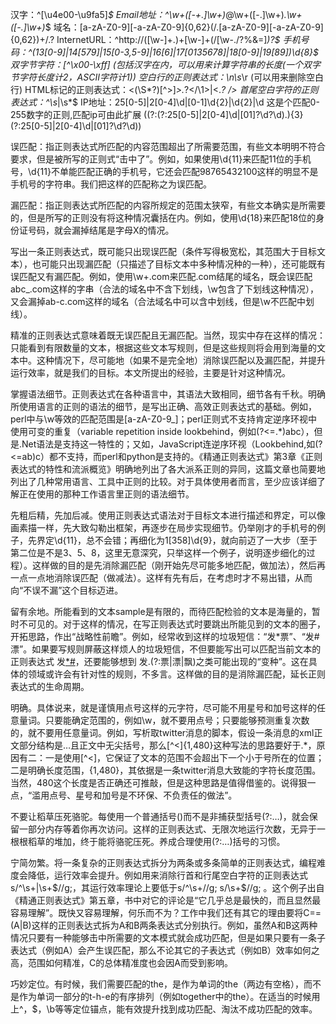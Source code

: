 汉字：^[\u4e00-\u9fa5]*$
Email地址：^\w+([-+.]\w+)*@\w+([-.]\w+)*\.\w+([-.]\w+)*$
域名：[a-zA-Z0-9][-a-zA-Z0-9]{0,62}(/.[a-zA-Z0-9][-a-zA-Z0-9]{0,62})+/.?
InternetURL：^http://([\w-]+\.)+[\w-]+(/[\w-./?%&=]*)?$
手机号码：^(13[0-9]|14[579]|15[0-3,5-9]|16[6]|17[0135678]|18[0-9]|19[89])\d{8}$
双字节字符：[^\x00-\xff] (包括汉字在内，可以用来计算字符串的长度(一个双字节字符长度计2，ASCII字符计1))
空白行的正则表达式：\n\s*\r (可以用来删除空白行)
HTML标记的正则表达式：<(\S*?)[^>]*>.*?</\1>|<.*? />
首尾空白字符的正则表达式：^\s*|\s*$
IP地址：25[0-5]|2[0-4]\d|[0-1]\d{2}|\d{2}|\d 这是个匹配0-255数字的正则,匹配ip可由此扩展
((?:(?:25[0-5]|2[0-4]\d|[01]?\d?\d)\.){3}(?:25[0-5]|2[0-4]\d|[01]?\d?\d))

误匹配：指正则表达式所匹配的内容范围超出了所需要范围，有些文本明明不符合要求，但是被所写的正则式“击中了”。例如，如果使用\d{11}来匹配11位的手机号，\d{11}不单能匹配正确的手机号，它还会匹配98765432100这样的明显不是手机号的字符串。我们把这样的匹配称之为误匹配。

漏匹配：指正则表达式所匹配的内容所规定的范围太狭窄，有些文本确实是所需要的，但是所写的正则没有将这种情况囊括在内。例如，使用\d{18}来匹配18位的身份证号码，就会漏掉结尾是字母X的情况。

写出一条正则表达式，既可能只出现误匹配（条件写得极宽松，其范围大于目标文本），也可能只出现漏匹配（只描述了目标文本中多种情况种的一种），还可能既有误匹配又有漏匹配。例如，使用\w+\.com来匹配.com结尾的域名，既会误匹配abc_.com这样的字串（合法的域名中不含下划线，\w包含了下划线这种情况），又会漏掉ab-c.com这样的域名（合法域名中可以含中划线，但是\w不匹配中划线）。

精准的正则表达式意味着既无误匹配且无漏匹配。当然，现实中存在这样的情况：只能看到有限数量的文本，根据这些文本写规则，但是这些规则将会用到海量的文本中。这种情况下，尽可能地（如果不是完全地）消除误匹配以及漏匹配，并提升运行效率，就是我们的目标。本文所提出的经验，主要是针对这种情况。

掌握语法细节。正则表达式在各种语言中，其语法大致相同，细节各有千秋。明确所使用语言的正则的语法的细节，是写出正确、高效正则表达式的基础。例如，perl中与\w等效的匹配范围是[a-zA-Z0-9_]；perl正则式不支持肯定逆序环视中使用可变的重复（variable repetition inside lookbehind，例如(?<=.*)abc），但是.Net语法是支持这一特性的；又如，JavaScript连逆序环视（Lookbehind,如(?<=ab)c）都不支持，而perl和python是支持的。《精通正则表达式》第3章《正则表达式的特性和流派概览》明确地列出了各大派系正则的异同，这篇文章也简要地列出了几种常用语言、工具中正则的比较。对于具体使用者而言，至少应该详细了解正在使用的那种工作语言里正则的语法细节。

先粗后精，先加后减。使用正则表达式语法对于目标文本进行描述和界定，可以像画素描一样，先大致勾勒出框架，再逐步在局步实现细节。仍举刚才的手机号的例子，先界定\d{11}，总不会错；再细化为1[358]\d{9}，就向前迈了一大步（至于第二位是不是3、5、8，这里无意深究，只举这样一个例子，说明逐步细化的过程）。这样做的目的是先消除漏匹配（刚开始先尽可能多地匹配，做加法），然后再一点一点地消除误匹配（做减法）。这样有先有后，在考虑时才不易出错，从而向“不误不漏”这个目标迈进。

留有余地。所能看到的文本sample是有限的，而待匹配检验的文本是海量的，暂时不可见的。对于这样的情况，在写正则表达式时要跳出所能见到的文本的圈子，开拓思路，作出“战略性前瞻”。例如，经常收到这样的垃圾短信：“发*票”、“发#漂”。如果要写规则屏蔽这样烦人的垃圾短信，不但要能写出可以匹配当前文本的正则表达式 发[*#](?:票|漂)，还要能够想到 发.(?:票|漂|飘)之类可能出现的“变种”。这在具体的领域或许会有针对性的规则，不多言。这样做的目的是消除漏匹配，延长正则表达式的生命周期。

明确。具体说来，就是谨慎用点号这样的元字符，尽可能不用星号和加号这样的任意量词。只要能确定范围的，例如\w，就不要用点号；只要能够预测重复次数的，就不要用任意量词。例如，写析取twitter消息的脚本，假设一条消息的xml正文部分结构是<span class=”msg”>…</span>且正文中无尖括号，那么<span class=”msg”>[^<]{1,480}</span>这种写法的思路要好于<span class=”msg”>.*</span>，原因有二：一是使用[^<]，它保证了文本的范围不会超出下一个小于号所在的位置；二是明确长度范围，{1,480}，其依据是一条twitter消息大致能的字符长度范围。当然，480这个长度是否正确还可推敲，但是这种思路是值得借鉴的。说得狠一点，“滥用点号、星号和加号是不环保、不负责任的做法”。

不要让稻草压死骆驼。每使用一个普通括号()而不是非捕获型括号(?:…)，就会保留一部分内存等着你再次访问。这样的正则表达式、无限次地运行次数，无异于一根根稻草的堆加，终于能将骆驼压死。养成合理使用(?:…)括号的习惯。

宁简勿繁。将一条复杂的正则表达式拆分为两条或多条简单的正则表达式，编程难度会降低，运行效率会提升。例如用来消除行首和行尾空白字符的正则表达式s/^\s+|\s+$//g;，其运行效率理论上要低于s/^\s+//g; s/\s+$//g; 。这个例子出自《精通正则表达式》第五章，书中对它的评论是“它几乎总是最快的，而且显然最容易理解”。既快又容易理解，何乐而不为？工作中我们还有其它的理由要将C==(A|B)这样的正则表达式拆为A和B两条表达式分别执行。例如，虽然A和B这两种情况只要有一种能够击中所需要的文本模式就会成功匹配，但是如果只要有一条子表达式（例如A）会产生误匹配，那么不论其它的子表达式（例如B）效率如何之高，范围如何精准，C的总体精准度也会因A而受到影响。

巧妙定位。有时候，我们需要匹配的the，是作为单词的the（两边有空格），而不是作为单词一部分的t-h-e的有序排列（例如together中的the）。在适当的时候用上^，$，\b等等定位锚点，能有效提升找到成功匹配、淘汰不成功匹配的效率。